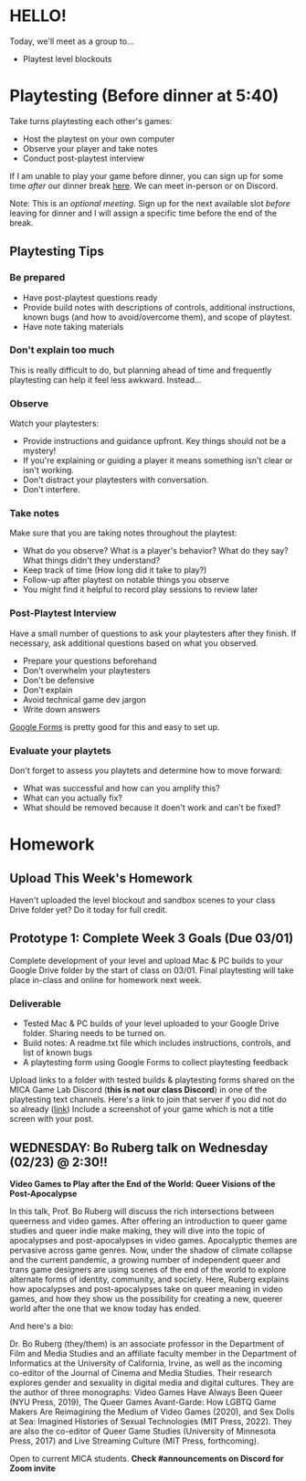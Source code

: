 # HELLO!
Today, we'll meet as a group to...
- Playtest level blockouts

# Playtesting (Before dinner at 5:40)
Take turns playtesting each other's games:
- Host the playtest on your own computer
- Observe your player and take notes
- Conduct post-playtest interview

If I am unable to play your game before dinner, you can sign up for some time _after_ our dinner break [here](https://docs.google.com/spreadsheets/d/1NkQ9CR_hBparfNDYFr_HG559JDURdgEMQ9LJHPhJZnU/edit?usp=sharing). We can meet in-person or on Discord.

Note: This is an _optional meeting_. Sign up for the next available slot _before_ leaving for dinner and I will assign a specific time before the end of the break.

## Playtesting Tips

### Be prepared
- Have post-playtest questions ready
- Provide build notes with descriptions of controls, additional instructions, known bugs (and how to avoid/overcome them), and scope of playtest.
- Have note taking materials

### Don't explain too much
This is really difficult to do, but planning ahead of time and frequently playtesting can help it feel less awkward. Instead...

### Observe
Watch your playtesters:
- Provide instructions and guidance upfront. Key things should not be a mystery! 
- If you're explaining or guiding a player it means something isn't clear or isn't working.
- Don't distract your playtesters with conversation.
- Don't interfere.

### Take notes
Make sure that you are taking notes throughout the playtest:
- What do you observe? What is a player's behavior? What do they say? What things didn't they understand?
- Keep track of time (How long did it take to play?)
- Follow-up after playtest on notable things you observe
- You might find it helpful to record play sessions to review later

### Post-Playtest Interview
Have a small number of questions to ask your playtesters after they finish. If necessary, ask additional questions based on what you observed.

- Prepare your questions beforehand
- Don't overwhelm your playtesters
- Don't be defensive
- Don't explain
- Avoid technical game dev jargon
- Write down answers

[Google Forms](https://www.google.com/forms/about/) is pretty good for this and easy to set up. 

### Evaluate your playtets
Don't forget to assess you playtets and determine how to move forward:
- What was successful and how can you amplify this?
- What can you actually fix?
- What should be removed because it doen't work and can't be fixed?

# Homework

## Upload This Week's Homework
Haven't uploaded the level blockout and sandbox scenes to your class Drive folder yet? Do it today for full credit.

## Prototype 1: Complete Week 3 Goals (Due 03/01) 

Complete development of your level and upload Mac & PC builds to your Google Drive folder by the start of class on 03/01. Final playtesting will take place in-class and online for homework next week.

### Deliverable
- Tested Mac & PC builds of your level uploaded to your Google Drive folder. Sharing needs to be turned on.
- Build notes: A readme.txt file which includes instructions, controls, and list of known bugs
- A playtesting form using Google Forms to collect playtesting feedback

Upload links to a folder with tested builds & playtesting forms shared on the MICA Game Lab Discord (__this is not our class Discord__) in one of the playtesting text channels. Here's a link to join that server if you did not do so already ([link](https://discord.com/invite/hpGgwpX8sQ)) Include a screenshot of your game which is not a title screen with your post. 


## WEDNESDAY: Bo Ruberg talk on Wednesday (02/23) @ 2:30!!

__Video Games to Play after the End of the World: Queer Visions of the Post-Apocalypse__

In this talk, Prof. Bo Ruberg will discuss the rich intersections between queerness and video games. After offering an introduction to queer game studies and queer indie make making, they will dive into the topic of apocalypses and post-apocalypses in video games. Apocalyptic themes are pervasive across game genres. Now, under the shadow of climate collapse and the current pandemic, a growing number of independent queer and trans game designers are using scenes of the end of the world to explore alternate forms of identity, community, and society. Here, Ruberg explains how apocalypses and post-apocalypses take on queer meaning in video games, and how they show us the possibility for creating a new, queerer world after the one that we know today has ended.

And here's a bio:

Dr. Bo Ruberg (they/them) is an associate professor in the Department of Film and Media Studies and an affiliate faculty member in the Department of Informatics at the University of California, Irvine, as well as the incoming co-editor of the Journal of Cinema and Media Studies. Their research explores gender and sexuality in digital media and digital cultures. They are the author of three monographs: Video Games Have Always Been Queer (NYU Press, 2019), The Queer Games Avant-Garde: How LGBTQ Game Makers Are Reimagining the Medium of Video Games (2020), and Sex Dolls at Sea: Imagined Histories of Sexual Technologies (MIT Press, 2022). They are also the co-editor of Queer Game Studies (University of Minnesota Press, 2017) and Live Streaming Culture (MIT Press, forthcoming). 

Open to current MICA students. __Check #announcements on Discord for Zoom invite__
